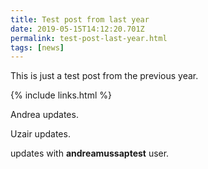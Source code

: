 ```yaml
---
title: Test post from last year
date: 2019-05-15T14:12:20.701Z
permalink: test-post-last-year.html
tags: [news]
---
```

This is just a test post from the previous year.

{% include links.html %}

Andrea updates.

Uzair updates.

updates with **andreamussaptest** user.
